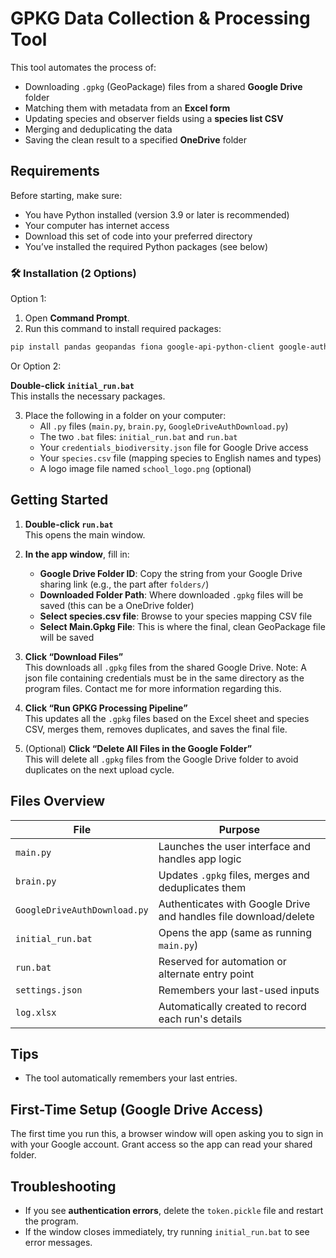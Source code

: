 # GPKG Data Collection & Processing Tool

This tool automates the process of:
- Downloading `.gpkg` (GeoPackage) files from a shared **Google Drive** folder
- Matching them with metadata from an **Excel form**
- Updating species and observer fields using a **species list CSV**
- Merging and deduplicating the data
- Saving the clean result to a specified **OneDrive** folder

## Requirements

Before starting, make sure:
- You have Python installed (version 3.9 or later is recommended)
- Your computer has internet access
- Download this set of code into your preferred directory
- You’ve installed the required Python packages (see below)

### 🛠️ Installation (2 Options)

Option 1: 
1. Open **Command Prompt**.
2. Run this command to install required packages:

```bash
pip install pandas geopandas fiona google-api-python-client google-auth google-auth-oauthlib openpyxl
```

Or Option 2:

**Double-click `initial_run.bat`**  
   This installs the necessary packages.


3. Place the following in a folder on your computer:
   - All `.py` files (`main.py`, `brain.py`, `GoogleDriveAuthDownload.py`)
   - The two `.bat` files: `initial_run.bat` and `run.bat`
   - Your `credentials_biodiversity.json` file for Google Drive access
   - Your `species.csv` file (mapping species to English names and types)
   - A logo image file named `school_logo.png` (optional)

## Getting Started

1. **Double-click `run.bat`**  
   This opens the main window.

2. **In the app window**, fill in:
   - **Google Drive Folder ID**: Copy the string from your Google Drive sharing link (e.g., the part after `folders/`)
   - **Downloaded Folder Path**: Where downloaded `.gpkg` files will be saved (this can be a OneDrive folder)
   - **Select species.csv file**: Browse to your species mapping CSV file
   - **Select Main.Gpkg File**: This is where the final, clean GeoPackage file will be saved

3. **Click “Download Files”**  
   This downloads all `.gpkg` files from the shared Google Drive.
   Note: A json file containing credentials must be in the same directory as the program files. Contact me for more information regarding this.

5. **Click “Run GPKG Processing Pipeline”**  
   This updates all the `.gpkg` files based on the Excel sheet and species CSV, merges them, removes duplicates, and saves the final file.

6. (Optional) **Click “Delete All Files in the Google Folder”**  
   This will delete all `.gpkg` files from the Google Drive folder to avoid duplicates on the next upload cycle.

## Files Overview

| File | Purpose |
|------|---------|
| `main.py` | Launches the user interface and handles app logic |
| `brain.py` | Updates `.gpkg` files, merges and deduplicates them |
| `GoogleDriveAuthDownload.py` | Authenticates with Google Drive and handles file download/delete |
| `initial_run.bat` | Opens the app (same as running `main.py`) |
| `run.bat` | Reserved for automation or alternate entry point |
| `settings.json` | Remembers your last-used inputs |
| `log.xlsx` | Automatically created to record each run's details |

## Tips

- The tool automatically remembers your last entries.

## First-Time Setup (Google Drive Access)

The first time you run this, a browser window will open asking you to sign in with your Google account. Grant access so the app can read your shared folder.

## Troubleshooting

- If you see **authentication errors**, delete the `token.pickle` file and restart the program.
- If the window closes immediately, try running `initial_run.bat` to see error messages.

